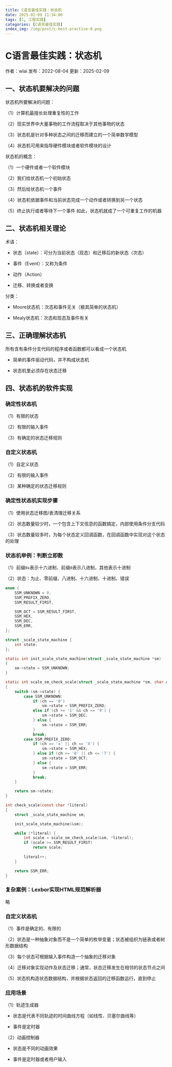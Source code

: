 ```yaml
---
title: C语言最佳实践：状态机
date: 2025-02-09 11:34:00
tags: [C, 工程实践]
categories: [C语言最佳实践]
index_img: /img/post/c-best-practice-0.png
---
```


# C语言最佳实践：状态机

作者：wlai
发布：2022-08-04
更新：2025-02-09

## 一、状态机要解决的问题

状态机所要解决的问题：

（1）计算机最擅长处理重复性的工作

（2）现实世界中大量事物的工作流程取决于其他事物的状态

（3）状态机是针对多种状态之间的迁移而建立的一个简单数学模型

（4）状态机可用来指导硬件模块或者软件模块的设计

状态机的概念：

（1）一个硬件或者一个软件模块

（2）我们给状态机一个初始状态

（3）然后给状态机一个事件

（4）状态机依据事件和当前状态完成一个动作或者转换到另一个状态

（5）终止执行或者等待下一个事件 如此，状态机就成了一个可重复工作的机器

## 二、状态机相关理论

术语：

- 状态（state）：可分为当前状态（现态）和迁移后的新状态（次态）

- 事件（Event）：又称为条件

- 动作（Action） 

- 迁移、转换或者变换

分类：

- Moore状态机：次态和事件无关（极其简单的状态机）

- Mealy状态机：次态和现态及事件有关

## 三、正确理解状态机

所有含有条件分支代码的程序或者函数都可以看成一个状态机

- 简单的事件驱动代码，并不构成状态机 

- 状态机里必须存在状态迁移

## 四、状态机的软件实现

### 确定性状态机

（1）有限的状态

（2）有限的输入事件

（3）有确定的状态迁移规则

### 自定义状态机

（1）自定义状态

（2）有限的输入事件

（3）某种确定的状态迁移规则

### 确定性状态机实现步骤

（1）使用状态迁移图/表清理迁移关系

（2）状态数量较少时，一个包含上下文信息的函数搞定，内部使用条件分支代码

（3）状态数量较多时，为每个状态定义回调函数，在回调函数中实现对这个状态的处理

### 状态机举例：判断立即数

（1）前缀`0x`表示十六进制、前缀`0`表示八进制，其他表示十进制

（2）状态：为止、零前缀、八进制、十六进制、十进制、错误

```c
enum {
    SSM_UNKNOWN = 0,
    SSM_PREFIX_ZERO,
    SSM_RESULT_FIRST,

    SSM_OCT = SSM_RESULT_FIRST,
    SSM_HEX,
    SSM_DEC,
    SSM_ERR,
};

struct _scale_state_machine {
    int state;
};

static int init_scale_state_machine(struct _scale_state_machine *sm)
{
    sm->state = SSM_UNKNOWN;
}

static int scale_sm_check_scale(struct _scale_state_machine *sm, char ch)
{
    switch (sm->state) {
        case SSM_UNKNOWN:
            if (ch == '0')
                sm->state = SSM_PREFIX_ZERO;
            else if (ch >= '1' && ch <= '9') {
                sm->state = SSM_DEC;
            } else {
                sm->state = SSM_ERR;
            }
            break;
        case SSM_PREFIX_ZERO:
            if (ch == 'x' || ch == 'X') {
                sm->state = SSM_HEX;
            } else if (ch >= '0' || ch <= '7') {
                sm->state = SSM_OCT;
            } else {
                sm->state = SSM_ERR;
            }
            break;
    }

    return sm->state;
}

int check_scale(const char *literal)
{
    struct _scale_state_machine sm;

    init_scale_state_machine(&sm);

    while (*literal) {
        int scale = scale_sm_check_scale(&sm, *literal);
        if (scale >= SSM_RESULT_FIRST)
            return scale;
        
        literal++;
    }

    return SSM_ERR;
}
```

### 复杂案例：Lexbor实现HTML规范解析器

略

### 自定义状态机

（1）事件是确定的、有限的

（2）状态是一种抽象对象而不是一个简单的枚举变量；状态被组织为链表或者树形数据结构

（3）每个状态可根据输入事件构造一个抽象的迁移对象

（4）迁移对象实现动作及状态迁移；通常，状态迁移发生在相邻的状态节点之间

（5）状态机构造状态数据结构，并根据状态返回的迁移函数运行，直到停止

### 应用场景

（1）轨迹生成器

- 状态是代表不同轨迹的时间曲线方程（如线性、贝塞尔曲线等） 

- 事件是定时器

（2）动画控制器 

- 状态是不同的动画效果 

- 事件是定时器或者用户输入

